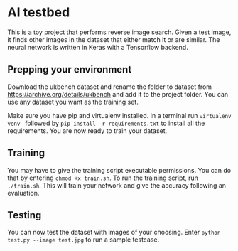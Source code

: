 # AI testbed

This is a toy project that performs reverse image search. Given a test image, it finds other images in the dataset that either match it or are similar. The neural network is written in Keras with a Tensorflow backend.

## Prepping your environment

Download the ukbench dataset and rename the folder to dataset from https://archive.org/details/ukbench and add it to the project folder. You can use any dataset you want as the training set.

Make sure you have pip and virtualenv installed. In a terminal run ``virtualenv venv `` followed by `` pip install -r requirements.txt `` to install all the requirements. You are now ready to train your dataset. 

## Training
You may have to give the training script executable permissions. You can do that by entering ``chmod +x train.sh``. To run the training script, run ``./train.sh``. This will train your network and give the accuracy following an evaluation.

## Testing
You can now test the dataset with images of your choosing. Enter ``python test.py --image test.jpg`` to run a sample testcase. 
